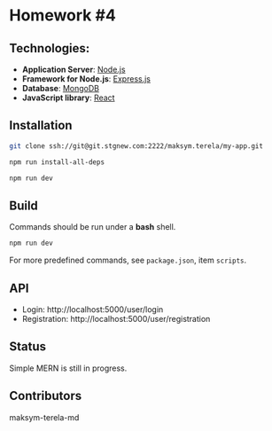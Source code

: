 # Homework #4

## Technologies:

* **Application Server**: [Node.js](https://nodejs.org/en/)
* **Framework for Node.js**: [Express.js](https://expressjs.com/)
* **Database**: [MongoDB](https://expressjs.com/)
* **JavaScript library**: [React](https://reactjs.org/)

## Installation

```bash
git clone ssh://git@git.stgnew.com:2222/maksym.terela/my-app.git

npm run install-all-deps

npm run dev
```

## Build

Commands should be run under a **bash** shell.

```bash
npm run dev
```
For more predefined commands, see `package.json`, item `scripts`.

## API
- Login: http://localhost:5000/user/login
- Registration: http://localhost:5000/user/registration

## Status
Simple MERN is still in progress.

## Contributors

maksym-terela-md